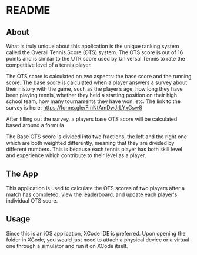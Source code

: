 # README

## About 

What is truly unique about this application is the unique ranking system called the Overall Tennis Score (OTS) system. The OTS score is out of 16 points and is similar to the UTR score used by Universal Tennis to rate the competitive level of a tennis player.


The OTS score is calculated on two aspects: the base score and the running score. The base score is calculated when a player answers a survey about their history with the game, such as the playerʼs age, how long they have been playing tennis, whether they held a starting position on their high school team, how many tournaments they have won, etc. The link to the survey is here: https://forms.gle/FmNtAmDwJrLYxGsw8 


After filling out the survey, a players base OTS score will be calculated based around a formula


The Base OTS score is divided into two fractions, the left and the right one which are both weighted differently, meaning that they are divided by different numbers. This is because each tennis player has both skill level and experience which contribute to their level as a player.

## The App

This application is used to calculate the OTS scores of two players after a match has completed, view the leaderboard, and update each player's individual OTS score. 


## Usage

Since this is an iOS application, XCode IDE is preferred. Upon opening the folder in XCode, you would just need to attach a physical device or a virtual one through a simulator and run it on XCode itself.

